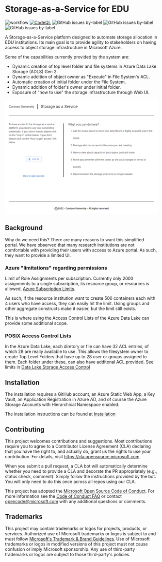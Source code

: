 # Storage-as-a-Service for EDU

![workflow](https://github.com/microsoft/storage-as-a-service/actions/workflows/azure-swa-deploy.yml/badge.svg)
[![CodeQL](https://github.com/microsoft/storage-as-a-service/actions/workflows/codeql-analysis.yml/badge.svg)](https://github.com/microsoft/storage-as-a-service/actions/workflows/codeql-analysis.yml)
![GitHub issues by-label](https://img.shields.io/github/issues/microsoft/storage-as-a-service/enhancement?label=enhancement%20issues)
![GitHub issues by-label](https://img.shields.io/github/issues/microsoft/storage-as-a-service/bug?label=bug%20issues)
![GitHub issues by-label](https://img.shields.io/github/issues/microsoft/storage-as-a-service/documentation?label=docs%20issues)

A Storage-as-a-Service platform designed to automate storage allocation in EDU institutions. Its main goal is to provide agility to stakeholders on having access to object storage infrastructure in Microsoft Azure.

Some of the capabilities currently provided by the system are:

* Dynamic creation of top level folder and file systems in Azure Data Lake Storage (ADLS) Gen 2.
* Dynamic addition of object owner as "Execute" in File System's ACL.
* Automatic creation of initial folder under the File System.
* Dynamic addition of folder's owner under initial folder.
* Exposure of "how to use" the storage infrastructure through Web UI.

![image](/docs/assets/sas-welcome-page.png)

## Background

Why do we need this? There are many reasons to want this simplified portal. We have observed that many research institutions are not comfortable with providing their users with access to Azure portal. As such, they want to provide a limited UI.

### Azure "limitations" regarding permissions

Limit of Role Assignments per subscription. Currently only 2000 assignments to a single subscription, its resource group, or resources is allowed, [Azure Subscription Limits](https://docs.microsoft.com/en-us/azure/azure-resource-manager/management/azure-subscription-service-limits#azure-rbac-limits).

As such, if the resource institution want to create 500 containers each with 4 users who have access, they can easily hit the limit. Using groups and other aggregate constructs make it easier, but the limit still exists.

This is where using the Access Control Lists of the Azure Data Lake can provide some additional scope.

### POSIX Access Control Lists

In the Azure Data Lake, each diretory or file can have 32 ACL entries, of which 28 are really available to use. This allows the filesystem owner to create Top Level Folders that have up to 28 user or groups assigned to them. Each folder under these, can also have additonal ACL provided. See limits in [Data Lake Storage Access Control](https://docs.microsoft.com/en-us/azure/storage/blobs/data-lake-storage-access-control#what-are-the-limits-for-azure-role-assignments-and-acl-entries)

## Installation

The installation requires a GitHub account, an Azure Static Web App, a Key Vault, an Application Registration in Azure AD, and of course the Azure Storage Accounts with Hierarchical Namespace enabled.

The installation instructions can be found at [Installation](/docs/Installation.md)

## Contributing

This project welcomes contributions and suggestions.  Most contributions require you to agree to a
Contributor License Agreement (CLA) declaring that you have the right to, and actually do, grant us
the rights to use your contribution. For details, visit <https://cla.opensource.microsoft.com>.

When you submit a pull request, a CLA bot will automatically determine whether you need to provide
a CLA and decorate the PR appropriately (e.g., status check, comment). Simply follow the instructions
provided by the bot. You will only need to do this once across all repos using our CLA.

This project has adopted the [Microsoft Open Source Code of Conduct](https://opensource.microsoft.com/codeofconduct/).
For more information see the [Code of Conduct FAQ](https://opensource.microsoft.com/codeofconduct/faq/) or
contact [opencode@microsoft.com](mailto:opencode@microsoft.com) with any additional questions or comments.

## Trademarks

This project may contain trademarks or logos for projects, products, or services. Authorized use of Microsoft
trademarks or logos is subject to and must follow
[Microsoft's Trademark & Brand Guidelines](https://www.microsoft.com/en-us/legal/intellectualproperty/trademarks/usage/general).
Use of Microsoft trademarks or logos in modified versions of this project must not cause confusion or imply Microsoft sponsorship.
Any use of third-party trademarks or logos are subject to those third-party's policies.
